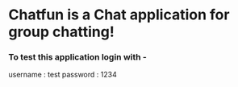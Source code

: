# Chatfun is a Chat application for group chatting!



### To test this application login with - 
username : test
password : 1234




